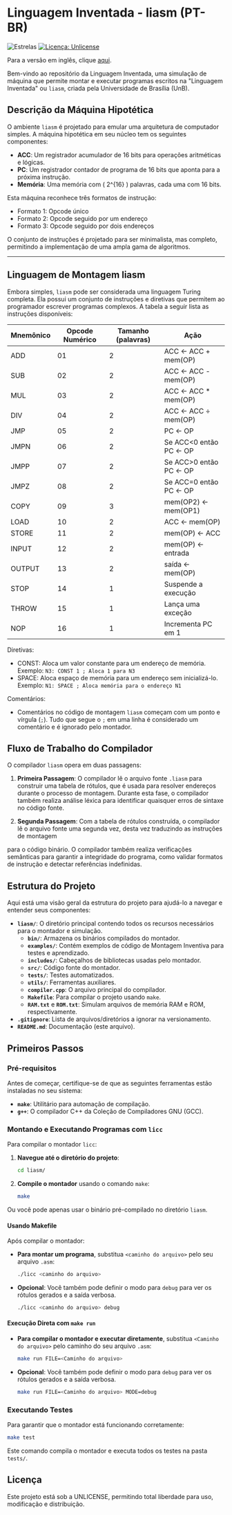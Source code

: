 # Linguagem Inventada - liasm (PT-BR)

![Estrelas](https://img.shields.io/github/stars/yantavares/liasm)
[![Licença: Unlicense](https://img.shields.io/badge/license-Unlicense-blue.svg)](http://unlicense.org/)

Para a versão em inglês, clique [aqui](README.md).

Bem-vindo ao repositório da Linguagem Inventada, uma simulação de máquina que permite montar e executar programas escritos na "Linguagem Inventada" ou `liasm`, criada pela Universidade de Brasília (UnB).

## Descrição da Máquina Hipotética

O ambiente `liasm` é projetado para emular uma arquitetura de computador simples. A máquina hipotética em seu núcleo tem os seguintes componentes:

- **ACC**: Um registrador acumulador de 16 bits para operações aritméticas e lógicas.
- **PC**: Um registrador contador de programa de 16 bits que aponta para a próxima instrução.
- **Memória**: Uma memória com \( 2^{16} \) palavras, cada uma com 16 bits.

Esta máquina reconhece três formatos de instrução:

- Formato 1: Opcode único
- Formato 2: Opcode seguido por um endereço
- Formato 3: Opcode seguido por dois endereços

O conjunto de instruções é projetado para ser minimalista, mas completo, permitindo a implementação de uma ampla gama de algoritmos.

---

## Linguagem de Montagem liasm

Embora simples, `liasm` pode ser considerada uma linguagem Turing completa. Ela possui um conjunto de instruções e diretivas que permitem ao programador escrever programas complexos. A tabela a seguir lista as instruções disponíveis:

| Mnemônico | Opcode Numérico | Tamanho (palavras) | Ação                    |
| --------- | --------------- | ------------------ | ----------------------- |
| ADD       | 01              | 2                  | ACC <- ACC + mem(OP)    |
| SUB       | 02              | 2                  | ACC <- ACC - mem(OP)    |
| MUL       | 03              | 2                  | ACC <- ACC \* mem(OP)   |
| DIV       | 04              | 2                  | ACC <- ACC ÷ mem(OP)    |
| JMP       | 05              | 2                  | PC <- OP                |
| JMPN      | 06              | 2                  | Se ACC<0 então PC <- OP |
| JMPP      | 07              | 2                  | Se ACC>0 então PC <- OP |
| JMPZ      | 08              | 2                  | Se ACC=0 então PC <- OP |
| COPY      | 09              | 3                  | mem(OP2) <- mem(OP1)    |
| LOAD      | 10              | 2                  | ACC <- mem(OP)          |
| STORE     | 11              | 2                  | mem(OP) <- ACC          |
| INPUT     | 12              | 2                  | mem(OP) <- entrada      |
| OUTPUT    | 13              | 2                  | saída <- mem(OP)        |
| STOP      | 14              | 1                  | Suspende a execução     |
| THROW     | 15              | 1                  | Lança uma exceção       |
| NOP       | 16              | 1                  | Incrementa PC em 1      |

Diretivas:

- CONST: Aloca um valor constante para um endereço de memória.
  Exemplo: `N3: CONST 1 ; Aloca 1 para N3`
- SPACE: Aloca espaço de memória para um endereço sem inicializá-lo.
  Exemplo: `N1: SPACE ; Aloca memória para o endereço N1`

Comentários:

- Comentários no código de montagem `liasm` começam com um ponto e vírgula (`;`).
  Tudo que segue o `;` em uma linha é considerado um comentário e é ignorado pelo montador.

## Fluxo de Trabalho do Compilador

O compilador `liasm` opera em duas passagens:

1. **Primeira Passagem**: O compilador lê o arquivo fonte `.liasm` para construir uma tabela de rótulos, que é usada para resolver endereços durante o processo de montagem. Durante esta fase, o compilador também realiza análise léxica para identificar quaisquer erros de sintaxe no código fonte.

2. **Segunda Passagem**: Com a tabela de rótulos construída, o compilador lê o arquivo fonte uma segunda vez, desta vez traduzindo as instruções de montagem

para o código binário. O compilador também realiza verificações semânticas para garantir a integridade do programa, como validar formatos de instrução e detectar referências indefinidas.

## Estrutura do Projeto

Aqui está uma visão geral da estrutura do projeto para ajudá-lo a navegar e entender seus componentes:

- **`liasm/`**: O diretório principal contendo todos os recursos necessários para o montador e simulação.
  - **`bin/`**: Armazena os binários compilados do montador.
  - **`examples/`**: Contém exemplos de código de Montagem Inventiva para testes e aprendizado.
  - **`includes/`**: Cabeçalhos de bibliotecas usadas pelo montador.
  - **`src/`**: Código fonte do montador.
  - **`tests/`**: Testes automatizados.
  - **`utils/`**: Ferramentas auxiliares.
  - **`compiler.cpp`**: O arquivo principal do compilador.
  - **`Makefile`**: Para compilar o projeto usando `make`.
  - **`RAM.txt`** e **`ROM.txt`**: Simulam arquivos de memória RAM e ROM, respectivamente.
- **`.gitignore`**: Lista de arquivos/diretórios a ignorar na versionamento.
- **`README.md`**: Documentação (este arquivo).

## Primeiros Passos

### Pré-requisitos

Antes de começar, certifique-se de que as seguintes ferramentas estão instaladas no seu sistema:

- **`make`**: Utilitário para automação de compilação.
- **`g++`**: O compilador C++ da Coleção de Compiladores GNU (GCC).

### Montando e Executando Programas com `licc`

Para compilar o montador `licc`:

1. **Navegue até o diretório do projeto**:

   ```bash
   cd liasm/
   ```

2. **Compile o montador** usando o comando `make`:

   ```bash
   make
   ```

Ou você pode apenas usar o binário pré-compilado no diretório `liasm`.

#### Usando Makefile

Após compilar o montador:

- **Para montar um programa**, substitua `<caminho do arquivo>` pelo seu arquivo `.asm`:

  ```bash
  ./licc <caminho do arquivo>
  ```

- **Opcional**: Você também pode definir o modo para `debug` para ver os rótulos gerados e a saída verbosa.

  ```bash
  ./licc <caminho do arquivo> debug
  ```

#### Execução Direta com `make run`

- **Para compilar o montador e executar diretamente**, substitua `<Caminho do arquivo>` pelo caminho do seu arquivo `.asm`:

  ```bash
  make run FILE=<Caminho do arquivo>
  ```

- **Opcional**: Você também pode definir o modo para `debug` para ver os rótulos gerados e a saída verbosa.

  ```bash
  make run FILE=<Caminho do arquivo> MODE=debug
  ```

### Executando Testes

Para garantir que o montador está funcionando corretamente:

```bash
make test
```

Este comando compila o montador e executa todos os testes na pasta `tests/`.

## Licença

Este projeto está sob a UNLICENSE, permitindo total liberdade para uso, modificação e distribuição.
